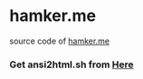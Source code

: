 # hamker.me
source code of [hamker.me](https://hamker.me)
### Get ansi2html.sh from [Here](https://github.com/pixelb/scripts/blob/master/scripts/ansi2html.sh)
